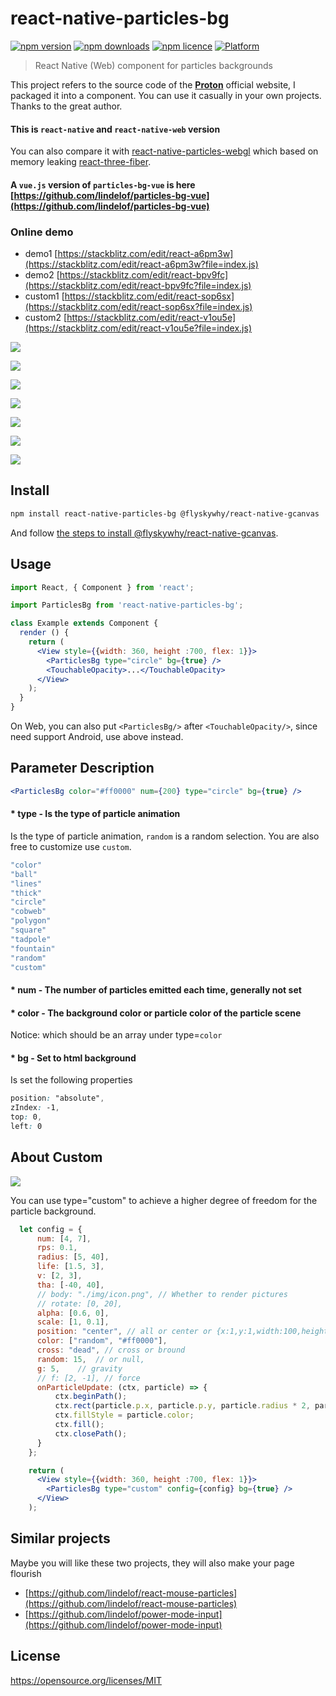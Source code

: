 # react-native-particles-bg

[![npm version](http://img.shields.io/npm/v/react-native-particles-bg.svg?style=flat-square)](https://npmjs.org/package/react-native-particles-bg "View this project on npm")
[![npm downloads](http://img.shields.io/npm/dm/react-native-particles-bg.svg?style=flat-square)](https://npmjs.org/package/react-native-particles-bg "View this project on npm")
[![npm licence](http://img.shields.io/npm/l/react-native-particles-bg.svg?style=flat-square)](https://npmjs.org/package/react-native-particles-bg "View this project on npm")
[![Platform](https://img.shields.io/badge/platform-ios%20%7C%20android-989898.svg?style=flat-square)](https://npmjs.org/package/react-native-particles-bg "View this project on npm")

> React Native (Web) component for particles backgrounds

This project refers to the source code of the [__Proton__](https://github.com/drawcall/Proton) official website, I packaged it into a component. You can use it casually in your own projects. Thanks to the great author.

#### This is `react-native` and `react-native-web` version
You can also compare it with [react-native-particles-webgl](https://github.com/flyskywhy/react-native-particles-webgl) which based on memory leaking [react-three-fiber](https://github.com/pmndrs/react-three-fiber).

#### A `vue.js` version of `particles-bg-vue` is here [https://github.com/lindelof/particles-bg-vue](https://github.com/lindelof/particles-bg-vue)

### Online demo
* demo1 [https://stackblitz.com/edit/react-a6pm3w](https://stackblitz.com/edit/react-a6pm3w?file=index.js)
* demo2 [https://stackblitz.com/edit/react-bpv9fc](https://stackblitz.com/edit/react-bpv9fc?file=index.js)
* custom1 [https://stackblitz.com/edit/react-sop6sx](https://stackblitz.com/edit/react-sop6sx?file=index.js)
* custom2 [https://stackblitz.com/edit/react-v1ou5e](https://stackblitz.com/edit/react-v1ou5e?file=index.js)

![](https://github.com/lindelof/particles-bg/blob/master/image/01.jpg?raw=true)

![](https://github.com/lindelof/particles-bg/blob/master/image/02.jpg?raw=true)

![](https://github.com/lindelof/particles-bg/blob/master/image/03.jpg?raw=true)

![](https://github.com/lindelof/particles-bg/blob/master/image/04.jpg?raw=true)

![](https://github.com/lindelof/particles-bg/blob/master/image/05.jpg?raw=true)

![](https://github.com/lindelof/particles-bg/blob/master/image/06.jpg?raw=true)

![](https://github.com/lindelof/particles-bg/blob/master/image/07.jpg?raw=true)

## Install

```bash
npm install react-native-particles-bg @flyskywhy/react-native-gcanvas
```

And follow [the steps to install @flyskywhy/react-native-gcanvas](https://github.com/flyskywhy/react-native-gcanvas#react-native).

## Usage

```jsx
import React, { Component } from 'react';

import ParticlesBg from 'react-native-particles-bg';

class Example extends Component {
  render () {
    return (
      <View style={{width: 360, height :700, flex: 1}}>
        <ParticlesBg type="circle" bg={true} />
        <TouchableOpacity>...</TouchableOpacity>
      </View>
    );
  }
}
```
On Web, you can also put `<ParticlesBg/>` after `<TouchableOpacity/>`, since need support Android, use above instead.

## Parameter Description
```jsx
<ParticlesBg color="#ff0000" num={200} type="circle" bg={true} />
```
#### * type - Is the type of particle animation
Is the type of particle animation, `random` is a random selection. You are also free to customize use `custom`.

```js
"color"
"ball"
"lines"
"thick"
"circle"
"cobweb"
"polygon"
"square"
"tadpole"
"fountain"
"random"
"custom"
```

#### * num - The number of particles emitted each time, generally not set

#### * color - The background color or particle color of the particle scene
Notice: which should be an array under type=`color`

#### * bg - Set to html background
Is set the following properties
```css
position: "absolute",
zIndex: -1,
top: 0,
left: 0
```

## About Custom

![](https://github.com/lindelof/particles-bg/blob/master/image/08.jpg?raw=true)

You can use type="custom" to achieve a higher degree of freedom for the particle background.

```jsx
  let config = {
      num: [4, 7],
      rps: 0.1,
      radius: [5, 40],
      life: [1.5, 3],
      v: [2, 3],
      tha: [-40, 40],
      // body: "./img/icon.png", // Whether to render pictures
      // rotate: [0, 20],
      alpha: [0.6, 0],
      scale: [1, 0.1],
      position: "center", // all or center or {x:1,y:1,width:100,height:100}
      color: ["random", "#ff0000"],
      cross: "dead", // cross or bround
      random: 15,  // or null,
      g: 5,    // gravity
      // f: [2, -1], // force
      onParticleUpdate: (ctx, particle) => {
          ctx.beginPath();
          ctx.rect(particle.p.x, particle.p.y, particle.radius * 2, particle.radius * 2);
          ctx.fillStyle = particle.color;
          ctx.fill();
          ctx.closePath();
      }
    };

    return (
      <View style={{width: 360, height :700, flex: 1}}>
        <ParticlesBg type="custom" config={config} bg={true} />
      </View>
    );
```

## Similar projects
Maybe you will like these two projects, they will also make your page flourish
* [https://github.com/lindelof/react-mouse-particles](https://github.com/lindelof/react-mouse-particles)
* [https://github.com/lindelof/power-mode-input](https://github.com/lindelof/power-mode-input)

## License

https://opensource.org/licenses/MIT
